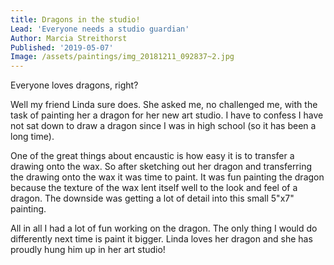 ```yaml
---
title: Dragons in the studio!
Lead: 'Everyone needs a studio guardian'
Author: Marcia Streithorst
Published: '2019-05-07'
Image: /assets/paintings/img_20181211_092837~2.jpg
---
```

Everyone loves dragons, right?

Well my friend Linda sure does. She asked me, no challenged me, with the task of painting her a dragon for her new art studio. I have to confess I have not sat down to draw a dragon since I was in high school (so it has been a long time).

One of the great things about encaustic is how easy it is to transfer a drawing onto the wax. So after sketching out her dragon and transferring the drawing onto the wax it was time to paint. It was fun painting the dragon because the texture of the wax lent itself well to the look and feel of a dragon. The downside was getting a lot of detail into this small 5"x7" painting.

All in all I had a lot of fun working on the dragon. The only thing I would do differently next time is paint it bigger. Linda loves her dragon and she has proudly hung him up in her art studio!
